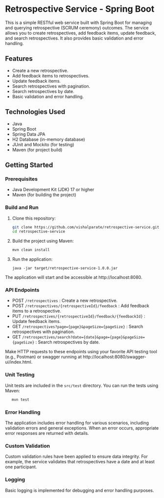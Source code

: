 # Retrospective Service - Spring Boot

This is a simple RESTful web service built with Spring Boot for managing and querying retrospective (SCRUM ceremony) outcomes. The service allows you to create retrospectives, add feedback items, update feedback, and search retrospectives. It also provides basic validation and error handling.

## Features

- Create a new retrospective.
- Add feedback items to retrospectives.
- Update feedback items.
- Search retrospectives with pagination.
- Search retrospectives by date.
- Basic validation and error handling.

## Technologies Used

- Java
- Spring Boot
- Spring Data JPA
- H2 Database (in-memory database)
- JUnit and Mockito (for testing)
- Maven (for project build)

## Getting Started

### Prerequisites

- Java Development Kit (JDK) 17 or higher
- Maven (for building the project)

### Build and Run

1. Clone this repository:

   ```bash
   git clone https://github.com/vishalparate/retrospective-service.git
   cd retrospective-service 
2. Build the project using Maven:
   ```bash
   mvn clean install
3. Run the application:
   ```
   java -jar target/retrospective-service-1.0.0.jar

The application will start and be accessible at http://localhost:8080.

### API Endpoints
- POST `/retrospectives` : Create a new retrospective.
- POST `/retrospectives/{retrospectiveId}/feedback` : Add feedback items to a retrospective.
- PUT `/retrospectives/{retrospectiveId}/feedback/{feedbackId}` : Update feedback items.
- GET `/retrospectives?page={page}&pageSize={pageSize}` : Search retrospectives with pagination.
- GET `/retrospectives/search?date={date}&page={page}&pageSize={pageSize}` : Search retrospectives by date.

Make HTTP requests to these endpoints using your favorite API testing tool (e.g., Postman)
or swagger running at http://localhost:8080/swagger-ui/index.html.

### Unit Testing
  Unit tests are included in the `src/test` directory. You can run the tests using Maven: 
  ```bash
     mvn test
  ```    
### Error Handling
The application includes error handling for various scenarios, including validation errors and general exceptions. When an error occurs, appropriate error responses are returned with details.

### Custom Validation
Custom validation rules have been applied to ensure data integrity. For example, the service validates that retrospectives have a date and at least one participant.

### Logging
Basic logging is implemented for debugging and error handling purposes.
